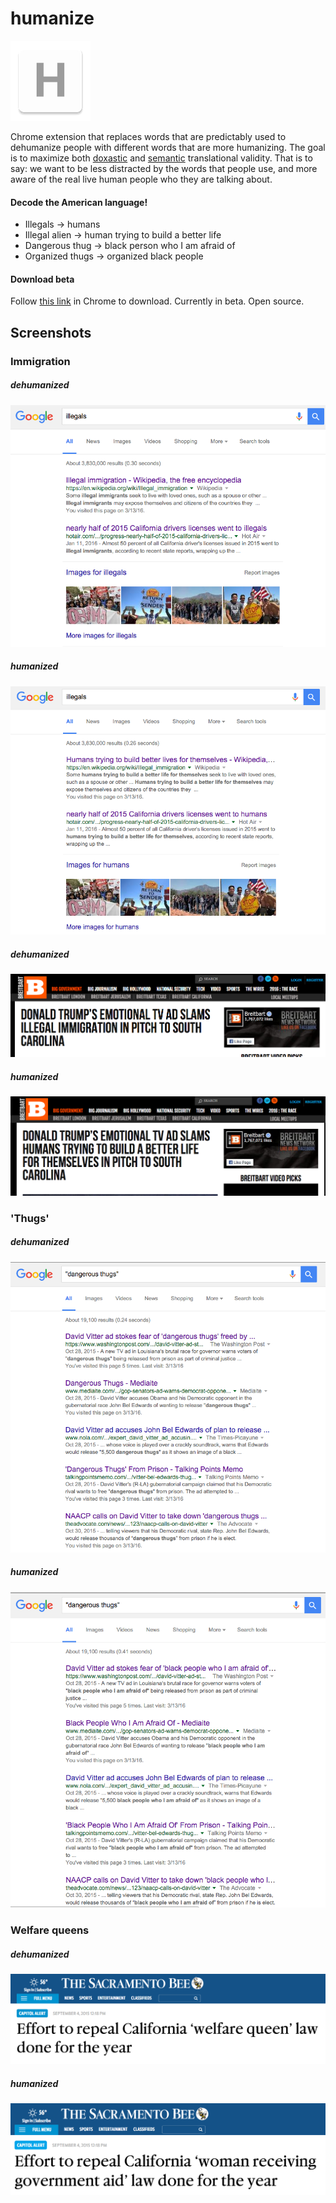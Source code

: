 humanize
=============

![](logo.png)

Chrome extension that replaces words that are predictably used to dehumanize people with different words that are more humanizing. The goal is to maximize both [doxastic](https://en.wikipedia.org/wiki/Doxastic_logic) and [semantic](https://en.wikipedia.org/wiki/Semantic_theory_of_truth#Tarski.27s_theory) translational validity. That is to say: we want to be less distracted by the words that people use, and more aware of the real live human people who they are talking about.

#### Decode the American language!
- Illegals -> humans
- Illegal alien -> human trying to build a better life
- Dangerous thug -> black person who I am afraid of
- Organized thugs -> organized black people 

#### Download beta
Follow [this link](https://chrome.google.com/webstore/detail/humanize/ckgiiaehnngpfmcnjmlmpedkkfnedmil?hl=en&gl=US) in Chrome to download. Currently in beta. Open source.

## Screenshots
### Immigration
##### dehumanized
![](dehumanizedIllegals.png)
##### humanized
![](humanizedIllegals.png)
##### dehumanized
![](dehumanizedImmigration.png)
##### humanized
![](humanizedImmigration.png)


### 'Thugs'
##### dehumanized
![](dehumanizedDangerousThugs.png)
##### humanized
![](humanizedDangerousThugs.png)

### Welfare queens
##### dehumanized
![](dehumanizedWelfareQueen.png)
##### humanized
![](humanizedWelfareQueen.png)


